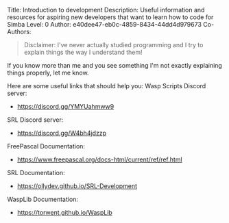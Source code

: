 Title: Introduction to development
Description: Useful information and resources for aspiring new developers that want to learn how to code for Simba
Level: 0
Author: e40dee47-eb0c-4859-8434-44dd4d979673
Co-Authors: 

> Disclaimer: I've never actually studied programming and I try to explain things the way I understand them!

If you know more than me and you see something I'm not exactly explaining things properly, let me know.

Here are some useful links that should help you:
 Wasp Scripts Discord server:
- https://discord.gg/YMYUahmww9
 
SRL Discord server:
- https://discord.gg/W4bh4jdzzp

 FreePascal Documentation:
- https://www.freepascal.org/docs-html/current/ref/ref.html
 
SRL Documentation:
- https://ollydev.github.io/SRL-Development
 
WaspLib Documentation:
- https://torwent.github.io/WaspLib